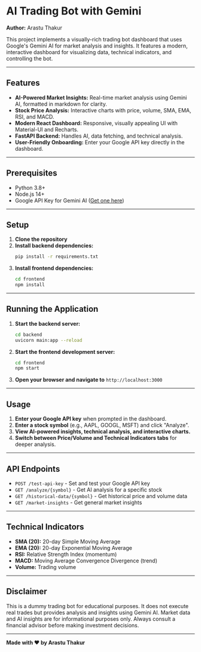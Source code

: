 # AI Trading Bot with Gemini

**Author:** Arastu Thakur

This project implements a visually-rich trading bot dashboard that uses Google's Gemini AI for market analysis and insights. It features a modern, interactive dashboard for visualizing data, technical indicators, and controlling the bot.

---

## Features

- **AI-Powered Market Insights:** Real-time market analysis using Gemini AI, formatted in markdown for clarity.
- **Stock Price Analysis:** Interactive charts with price, volume, SMA, EMA, RSI, and MACD.
- **Modern React Dashboard:** Responsive, visually appealing UI with Material-UI and Recharts.
- **FastAPI Backend:** Handles AI, data fetching, and technical analysis.
- **User-Friendly Onboarding:** Enter your Google API key directly in the dashboard.

---

## Prerequisites

- Python 3.8+
- Node.js 14+
- Google API Key for Gemini AI ([Get one here](https://makersuite.google.com/app/apikey))

---

## Setup

1. **Clone the repository**
2. **Install backend dependencies:**
   ```bash
   pip install -r requirements.txt
   ```
3. **Install frontend dependencies:**
   ```bash
   cd frontend
   npm install
   ```

---

## Running the Application

1. **Start the backend server:**
   ```bash
   cd backend
   uvicorn main:app --reload
   ```
2. **Start the frontend development server:**
   ```bash
   cd frontend
   npm start
   ```
3. **Open your browser and navigate to** `http://localhost:3000`

---

## Usage

1. **Enter your Google API key** when prompted in the dashboard.
2. **Enter a stock symbol** (e.g., AAPL, GOOGL, MSFT) and click "Analyze".
3. **View AI-powered insights, technical analysis, and interactive charts.**
4. **Switch between Price/Volume and Technical Indicators tabs** for deeper analysis.

---

## API Endpoints

- `POST /test-api-key` - Set and test your Google API key
- `GET /analyze/{symbol}` - Get AI analysis for a specific stock
- `GET /historical-data/{symbol}` - Get historical price and volume data
- `GET /market-insights` - Get general market insights

---

## Technical Indicators

- **SMA (20):** 20-day Simple Moving Average
- **EMA (20):** 20-day Exponential Moving Average
- **RSI:** Relative Strength Index (momentum)
- **MACD:** Moving Average Convergence Divergence (trend)
- **Volume:** Trading volume

---

## Disclaimer

This is a dummy trading bot for educational purposes. It does not execute real trades but provides analysis and insights using Gemini AI. Market data and AI insights are for informational purposes only. Always consult a financial advisor before making investment decisions.

---

**Made with ❤️ by Arastu Thakur** 